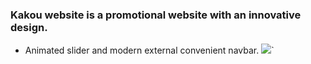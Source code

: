 ### Kakou website is a promotional website with an innovative design.

- Animated slider and modern external convenient navbar.
[![](Slide)]([https://i.ibb.co/P9HkzYY/Screenshot-2024-04-08-101014.png](https://hips.hearstapps.com/hmg-prod/images/dog-puppy-on-garden-royalty-free-image-1586966191.jpg?crop=0.752xw:1.00xh;0.175xw,0&resize=1200:*))`
